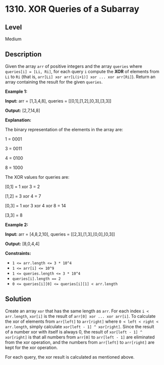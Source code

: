 # 1310. XOR Queries of a Subarray
## Level
Medium

## Description
Given the array `arr` of positive integers and the array `queries` where `queries[i] = [Li, Ri]`, for each query `i` compute the **XOR** of elements from `Li` to `Ri` (that is, `arr[Li] xor arr[L(i+1)] xor ... xor arr[Ri]`). Return an array containing the result for the given `queries`.

**Example 1:**

**Input:** arr = [1,3,4,8], queries = [[0,1],[1,2],[0,3],[3,3]]

**Output:** [2,7,14,8] 

**Explanation:**

The binary representation of the elements in the array are:

1 = 0001

3 = 0011

4 = 0100

8 = 1000

The XOR values for queries are:

[0,1] = 1 xor 3 = 2

[1,2] = 3 xor 4 = 7

[0,3] = 1 xor 3 xor 4 xor 8 = 14

[3,3] = 8

**Example 2:**

**Input:** arr = [4,8,2,10], queries = [[2,3],[1,3],[0,0],[0,3]]

**Output:** [8,0,4,4]

**Constraints:**

* `1 <= arr.length <= 3 * 10^4`
* `1 <= arr[i] <= 10^9`
* `1 <= queries.length <= 3 * 10^4`
* `queries[i].length == 2`
* `0 <= queries[i][0] <= queries[i][1] < arr.length`

## Solution
Create an array `xor` that has the same length as `arr`.
For each index `i < arr.length`, `xor[i]` is the result of `arr[0] xor ... xor arr[i]`. To calculate the xor of elements from `arr[left]` to `arr[right]` where `0 < left < right < arr.length`, simply calculate `xor[left - 1] ^ xor[right]`. Since the result of a number xor with itself is always 0, the result of `xor[left - 1] ^ xor[right]` is that all numbers from `arr[0]` to `arr[left - 1]` are eliminated from the xor operation, and the numbers from `arr[left]` to `arr[right]` are kept for the xor operation.

For each query, the xor result is calculated as mentioned above.
